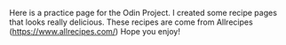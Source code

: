 Here is a practice page for the Odin Project. 
I created some recipe pages that looks really delicious. 
These recipes are come from Allrecipes (https://www.allrecipes.com/) 
Hope you enjoy!